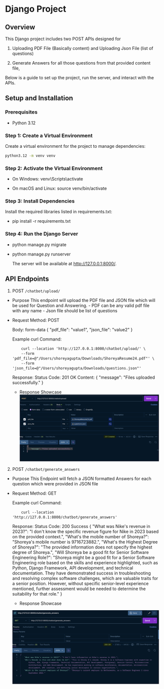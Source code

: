 # Django Project

## Overview

This Django project includes two POST APIs designed for 

1. Uploading PDF File (Basically content) and Uploading Json File (list of questions)

2. Generate Answers for all those questions from that provided content file,

Below is a guide to set up the project, run the server, and interact with the APIs.

## Setup and Installation

### Prerequisites

- Python 3.12

### Step 1: Create a Virtual Environment

Create a virtual environment for the project to manage dependencies:

```bash
python3.12 -m venv venv 
```

### Step 2: Activate the Virtual Environment

- On Windows: venv\Scripts\activate

- On macOS and Linux: source venv/bin/activate

### Step 3: Install Dependencies
Install the required libraries listed in requirements.txt:

- pip install -r requirements.txt

###  Step 4: Run the Django Server
- python manage.py migrate
- python manage.py runserver

    The server will be available at http://127.0.0.1:8000/.

## API Endpoints

1. POST `/chatbot/upload/`

- Purpose
    This endpoint will upload the PDF file and JSON file which will be used for Question and Answering.
        - PDF can be any valid pdf file with any name
        - Json file should be list of questions

- Request
    Method: POST

    Body: form-data
            {
    "pdf_file": "value1",
    "json_file": "value2"
    }

    Example curl Command: 
    ```
        curl --location 'http://127.0.0.1:8000/chatbot/upload/' \
        --form 'pdf_file=@"/Users/shoreyagupta/Downloads/ShoreyaResume24.pdf"' \
        --form 'json_file=@"/Users/shoreyagupta/Downloads/questions.json"'
    ```

    Response:
        Status Code: 201 OK
        Content: {
        "message": "Files uploaded successfully."
        }
    
    - Response Showcase
    ![Upload Api](image-1.png)


2. POST `/chatbot/generate_answers`

- Purpose
    This Endpoint will fetch a JSON formatted Answers for each question which were provided in JSON file


- Request
    Method: GET


    Example curl Command: 
    ```
        curl --location 'http://127.0.0.1:8000/chatbot/generate_answers'
    ```

    Response:
        Status Code: 200 Success
        {
            "What was Nike's revenue in 2023?": "I don't know the specific revenue figure for Nike in 2023 based on the provided context.",
            "What's the mobile number of Shoreya?": "Shoreya's mobile number is 9716723882.",
            "What's the Highest Degree of Shoreya?": "The provided information does not specify the highest degree of Shoreya.",
            "Will Shoreya be a good fit for Senior Software Engineering Role?": "Shoreya might be a good fit for a Senior Software Engineering role based on the skills and experience highlighted, such as Python, Django Framework, API development, and technical documentation. They have demonstrated success in troubleshooting and resolving complex software challenges, which are valuable traits for a senior position. However, without specific senior-level experience mentioned, further assessment would be needed to determine the suitability for that role."
    }
    
    - Response Showcase

    ![Working](image.png)
